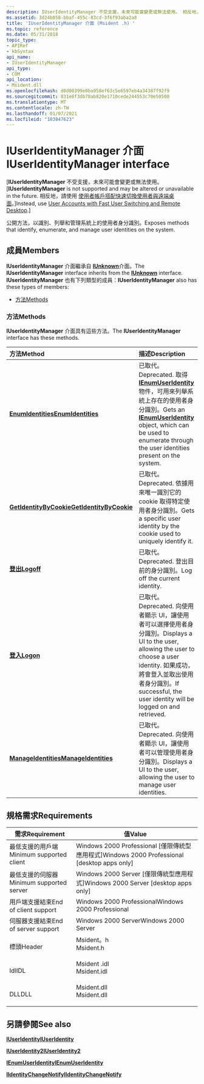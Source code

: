 ```yaml
---
description: IUserIdentityManager 不受支援，未來可能會變更或無法使用。 相反地，請使用使用者帳戶搭配快速切換使用者與遠端桌面。
ms.assetid: 3d24b858-bbaf-455c-83cd-3f6f93aba2a8
title: 'IUserIdentityManager 介面 (Msident .h) '
ms.topic: reference
ms.date: 05/31/2018
topic_type:
- APIRef
- kbSyntax
api_name:
- IUserIdentityManager
api_type:
- COM
api_location:
- Msident.dll
ms.openlocfilehash: d0d00399e0ba958ef63c5e6597eb4a34387f92f9
ms.sourcegitcommit: 831e8f3db78ab820e1710cede244553c70e50500
ms.translationtype: MT
ms.contentlocale: zh-TW
ms.lasthandoff: 01/07/2021
ms.locfileid: "103847623"
---
```

# <a name="iuseridentitymanager-interface"></a><span data-ttu-id="fa927-104">IUserIdentityManager 介面</span><span class="sxs-lookup"><span data-stu-id="fa927-104">IUserIdentityManager interface</span></span>

<span data-ttu-id="fa927-105">\[**IUserIdentityManager** 不受支援，未來可能會變更或無法使用。</span><span class="sxs-lookup"><span data-stu-id="fa927-105">\[**IUserIdentityManager** is not supported and may be altered or unavailable in the future.</span></span> <span data-ttu-id="fa927-106">相反地，請使用 [使用者帳戶搭配快速切換使用者與遠端桌面](fastuserswitching.md)。\]</span><span class="sxs-lookup"><span data-stu-id="fa927-106">Instead, use [User Accounts with Fast User Switching and Remote Desktop](fastuserswitching.md).\]</span></span>

<span data-ttu-id="fa927-107">公開方法，以識別、列舉和管理系統上的使用者身分識別。</span><span class="sxs-lookup"><span data-stu-id="fa927-107">Exposes methods that identify, enumerate, and manage user identities on the system.</span></span>

## <a name="members"></a><span data-ttu-id="fa927-108">成員</span><span class="sxs-lookup"><span data-stu-id="fa927-108">Members</span></span>

<span data-ttu-id="fa927-109">**IUserIdentityManager** 介面繼承自 [**IUnknown**](/windows/win32/api/unknwn/nn-unknwn-iunknown)介面。</span><span class="sxs-lookup"><span data-stu-id="fa927-109">The **IUserIdentityManager** interface inherits from the [**IUnknown**](/windows/win32/api/unknwn/nn-unknwn-iunknown) interface.</span></span> <span data-ttu-id="fa927-110">**IUserIdentityManager** 也有下列類型的成員：</span><span class="sxs-lookup"><span data-stu-id="fa927-110">**IUserIdentityManager** also has these types of members:</span></span>

-   [<span data-ttu-id="fa927-111">方法</span><span class="sxs-lookup"><span data-stu-id="fa927-111">Methods</span></span>](#methods)

### <a name="methods"></a><span data-ttu-id="fa927-112">方法</span><span class="sxs-lookup"><span data-stu-id="fa927-112">Methods</span></span>

<span data-ttu-id="fa927-113">**IUserIdentityManager** 介面具有這些方法。</span><span class="sxs-lookup"><span data-stu-id="fa927-113">The **IUserIdentityManager** interface has these methods.</span></span>



| <span data-ttu-id="fa927-114">方法</span><span class="sxs-lookup"><span data-stu-id="fa927-114">Method</span></span>                                                                  | <span data-ttu-id="fa927-115">描述</span><span class="sxs-lookup"><span data-stu-id="fa927-115">Description</span></span>                                                                                                                                                             |
|:------------------------------------------------------------------------|:------------------------------------------------------------------------------------------------------------------------------------------------------------------------|
| [<span data-ttu-id="fa927-116">**EnumIdentities**</span><span class="sxs-lookup"><span data-stu-id="fa927-116">**EnumIdentities**</span></span>](iuseridentitymanager-enumidentities.md)           | <span data-ttu-id="fa927-117">已取代。</span><span class="sxs-lookup"><span data-stu-id="fa927-117">Deprecated.</span></span> <span data-ttu-id="fa927-118">取得 [**IEnumUserIdentity**](ienumuseridentity.md) 物件，可用來列舉系統上存在的使用者身分識別。</span><span class="sxs-lookup"><span data-stu-id="fa927-118">Gets an [**IEnumUserIdentity**](ienumuseridentity.md) object, which can be used to enumerate through the user identities present on the system.</span></span><br/> |
| [<span data-ttu-id="fa927-119">**GetIdentityByCookie**</span><span class="sxs-lookup"><span data-stu-id="fa927-119">**GetIdentityByCookie**</span></span>](iuseridentitymanager-getidentitybycookie.md) | <span data-ttu-id="fa927-120">已取代。</span><span class="sxs-lookup"><span data-stu-id="fa927-120">Deprecated.</span></span> <span data-ttu-id="fa927-121">依據用來唯一識別它的 cookie 取得特定使用者身分識別。</span><span class="sxs-lookup"><span data-stu-id="fa927-121">Gets a specific user identity by the cookie used to uniquely identify it.</span></span><br/>                                                                        |
| [<span data-ttu-id="fa927-122">**登出**</span><span class="sxs-lookup"><span data-stu-id="fa927-122">**Logoff**</span></span>](iuseridentitymanager-logoff.md)                           | <span data-ttu-id="fa927-123">已取代。</span><span class="sxs-lookup"><span data-stu-id="fa927-123">Deprecated.</span></span> <span data-ttu-id="fa927-124">登出目前的身分識別。</span><span class="sxs-lookup"><span data-stu-id="fa927-124">Log off the current identity.</span></span><br/>                                                                                                                    |
| [<span data-ttu-id="fa927-125">**登入**</span><span class="sxs-lookup"><span data-stu-id="fa927-125">**Logon**</span></span>](iuseridentitymanager-logon.md)                             | <span data-ttu-id="fa927-126">已取代。</span><span class="sxs-lookup"><span data-stu-id="fa927-126">Deprecated.</span></span> <span data-ttu-id="fa927-127">向使用者顯示 UI，讓使用者可以選擇使用者身分識別。</span><span class="sxs-lookup"><span data-stu-id="fa927-127">Displays a UI to the user, allowing the user to choose a user identity.</span></span> <span data-ttu-id="fa927-128">如果成功，將會登入並取出使用者身分識別。</span><span class="sxs-lookup"><span data-stu-id="fa927-128">If successful, the user identity will be logged on and retrieved.</span></span><br/>        |
| [<span data-ttu-id="fa927-129">**ManageIdentities**</span><span class="sxs-lookup"><span data-stu-id="fa927-129">**ManageIdentities**</span></span>](iuseridentitymanager-manageidentities.md)       | <span data-ttu-id="fa927-130">已取代。</span><span class="sxs-lookup"><span data-stu-id="fa927-130">Deprecated.</span></span> <span data-ttu-id="fa927-131">向使用者顯示 UI，讓使用者可以管理使用者身分識別。</span><span class="sxs-lookup"><span data-stu-id="fa927-131">Displays a UI to the user, allowing the user to manage user identities.</span></span><br/>                                                                          |



 

## <a name="requirements"></a><span data-ttu-id="fa927-132">規格需求</span><span class="sxs-lookup"><span data-stu-id="fa927-132">Requirements</span></span>



| <span data-ttu-id="fa927-133">需求</span><span class="sxs-lookup"><span data-stu-id="fa927-133">Requirement</span></span> | <span data-ttu-id="fa927-134">值</span><span class="sxs-lookup"><span data-stu-id="fa927-134">Value</span></span> |
|-------------------------------------|----------------------------------------------------------------------------------------|
| <span data-ttu-id="fa927-135">最低支援的用戶端</span><span class="sxs-lookup"><span data-stu-id="fa927-135">Minimum supported client</span></span><br/> | <span data-ttu-id="fa927-136">Windows 2000 Professional \[僅限傳統型應用程式\]</span><span class="sxs-lookup"><span data-stu-id="fa927-136">Windows 2000 Professional \[desktop apps only\]</span></span><br/>                             |
| <span data-ttu-id="fa927-137">最低支援的伺服器</span><span class="sxs-lookup"><span data-stu-id="fa927-137">Minimum supported server</span></span><br/> | <span data-ttu-id="fa927-138">Windows 2000 Server \[僅限傳統型應用程式\]</span><span class="sxs-lookup"><span data-stu-id="fa927-138">Windows 2000 Server \[desktop apps only\]</span></span><br/>                                   |
| <span data-ttu-id="fa927-139">用戶端支援結束</span><span class="sxs-lookup"><span data-stu-id="fa927-139">End of client support</span></span><br/>    | <span data-ttu-id="fa927-140">Windows 2000 Professional</span><span class="sxs-lookup"><span data-stu-id="fa927-140">Windows 2000 Professional</span></span><br/>                                                   |
| <span data-ttu-id="fa927-141">伺服器支援結束</span><span class="sxs-lookup"><span data-stu-id="fa927-141">End of server support</span></span><br/>    | <span data-ttu-id="fa927-142">Windows 2000 Server</span><span class="sxs-lookup"><span data-stu-id="fa927-142">Windows 2000 Server</span></span><br/>                                                         |
| <span data-ttu-id="fa927-143">標頭</span><span class="sxs-lookup"><span data-stu-id="fa927-143">Header</span></span><br/>                   | <dl> <span data-ttu-id="fa927-144"><dt>Msident。h</dt></span><span class="sxs-lookup"><span data-stu-id="fa927-144"><dt>Msident.h</dt></span></span> </dl>   |
| <span data-ttu-id="fa927-145">Idl</span><span class="sxs-lookup"><span data-stu-id="fa927-145">IDL</span></span><br/>                      | <dl> <span data-ttu-id="fa927-146"><dt>Msident .idl</dt></span><span class="sxs-lookup"><span data-stu-id="fa927-146"><dt>Msident.idl</dt></span></span> </dl> |
| <span data-ttu-id="fa927-147">DLL</span><span class="sxs-lookup"><span data-stu-id="fa927-147">DLL</span></span><br/>                      | <dl> <span data-ttu-id="fa927-148"><dt>Msident.dll</dt></span><span class="sxs-lookup"><span data-stu-id="fa927-148"><dt>Msident.dll</dt></span></span> </dl> |



## <a name="see-also"></a><span data-ttu-id="fa927-149">另請參閱</span><span class="sxs-lookup"><span data-stu-id="fa927-149">See also</span></span>

<dl> <dt>

[<span data-ttu-id="fa927-150">**IUserIdentity**</span><span class="sxs-lookup"><span data-stu-id="fa927-150">**IUserIdentity**</span></span>](iuseridentity.md)
</dt> <dt>

[<span data-ttu-id="fa927-151">**IUserIdentity2**</span><span class="sxs-lookup"><span data-stu-id="fa927-151">**IUserIdentity2**</span></span>](iuseridentity2.md)
</dt> <dt>

[<span data-ttu-id="fa927-152">**IEnumUserIdentity**</span><span class="sxs-lookup"><span data-stu-id="fa927-152">**IEnumUserIdentity**</span></span>](ienumuseridentity.md)
</dt> <dt>

[<span data-ttu-id="fa927-153">**IIdentityChangeNotify**</span><span class="sxs-lookup"><span data-stu-id="fa927-153">**IIdentityChangeNotify**</span></span>](iidentitychangenotify.md)
</dt> </dl>

 

 
